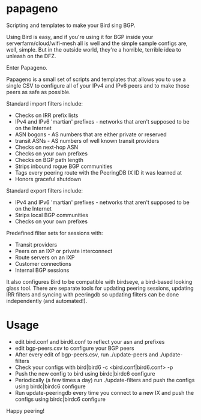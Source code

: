 # papageno
Scripting and templates to make your Bird sing BGP.

Using Bird is easy, and if you're using it for BGP inside your serverfarm/cloud/wifi-mesh all is well and the simple sample configs are, well, simple. But in the outside world, they're a horrible, terrible idea to unleash on the DFZ.

Enter Papageno.

Papageno is a small set of scripts and templates that allows you to use a single CSV to configure all of your IPv4 and IPv6 peers and to make those peers as safe as possible.

Standard import filters include:
 - Checks on IRR prefix lists
 - IPv4 and IPv6 'martian' prefixes - networks that aren't supposed to be on the Internet
 - ASN bogons - AS numbers that are either private or reserved
 - transit ASNs - AS numbers of well known transit providers 
 - Checks on next-hop ASN
 - Checks on your own prefixes
 - Checks on BGP path length
 - Strips inbound rogue BGP communities
 - Tags every peering route with the PeeringDB IX ID it was learned at
 - Honors graceful shutdown

Standard export filters include:
 - IPv4 and IPv6 'martian' prefixes - networks that aren't supposed to be on the Internet
 - Strips local BGP communities
 - Checks on your own prefixes

Predefined filter sets for sessions with:
 - Transit providers
 - Peers on an IXP or private interconnect
 - Route servers on an IXP
 - Customer connections
 - Internal BGP sessions
 
It also configures Bird to be compatible with birdseye, a bird-based looking glass tool. There are separate tools for updating peering sessions, updating IRR filters and syncing with peeringdb so updating filters can be done independently (and automated!).

# Usage
 - edit bird.conf and bird6.conf to reflect your asn and prefixes
 - edit bgp-peers.csv to configure your BGP peers
 - After every edit of bgp-peers.csv, run ./update-peers and ./update-filters
 - Check your configs with bird|bird6 -c <bird.conf|bird6.conf> -p
 - Push the new config to bird using birdc|birdc6 configure
 - Periodically (a few times a day) run ./update-filters and push the configs using birdc|birdc6 configure
 - Run update-peeringdb every time you connect to a new IX and push the configs using birdc|birdc6 configure

Happy peering!

